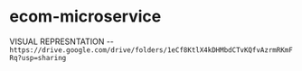 # ecom-microservice

VISUAL REPRESNTATION -- ```https://drive.google.com/drive/folders/1eCf8KtlX4kDHMbdCTvKQfvAzrmRKmFRq?usp=sharing```
